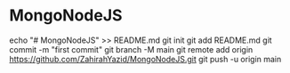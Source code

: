 # MongoNodeJS
echo "# MongoNodeJS" >> README.md
git init
git add README.md
git commit -m "first commit"
git branch -M main
git remote add origin https://github.com/ZahirahYazid/MongoNodeJS.git
git push -u origin main

